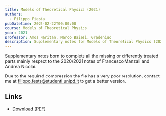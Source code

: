 ```yaml
---
title: Models of Theoretical Physics (2021)
authors:
  - Filippo Fiesta
pubDatetime: 2022-02-22T00:00:00
course: Models of Theoretical Physics
year: 2021
professor: Amos Maritan, Marco Baiesi, Gradenigo
description: Supplementary notes for Models of Theoretical Physics (2021)
---
```


Supplementary notes born to complete all the missing or differently treated parts mainly respect to the 2020/2021 notes of Francesco Manzali and Andrea Nicolai.

Due to the required compression the file has a very poor resolution, contact me at [filippo.festa@studenti.unipd.it](mailto:filippo.fiesta@studenti.unipd.it) to get a better version.

## Links

- [Download (PDF)](/public/notes/MoTP_2021.pdf)

